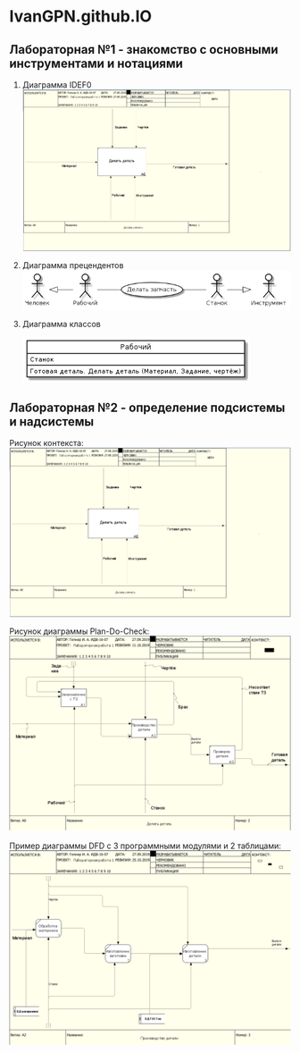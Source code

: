 # IvanGPN.github.IO
## Лабораторная №1 - знакомство с основными инструментами и нотациями
1. Диаграмма IDEF0
![none](https://github.com/IvanGPN/IvanGPN.github.IO/blob/master/Part%20IDEF0.png)

2. Диаграмма прецендентов
![none](https://github.com/IvanGPN/IvanGPN.github.IO/blob/master/diagram_precendent.png)

3. Диаграмма классов

   ![none](https://github.com/IvanGPN/IvanGPN.github.IO/blob/master/%D0%A0%D0%B0%D0%B1%D0%BE%D1%87%D0%B8%D0%B9.png)

## Лабораторная №2 - определение подсистемы и надсистемы
Рисунок контекста:
![none](https://github.com/IvanGPN/IvanGPN.github.IO/blob/master/Part%20IDEF0.png)

Рисунок диаграммы Plan-Do-Check:
![none](https://github.com/IvanGPN/IvanGPN.github.IO/blob/master/%D0%94%D0%B5%D0%BA%D0%BE%D0%BC%D0%BF%D0%BE%D0%B7%D0%B8%D1%86%D0%B8%D1%8F%20%D0%900.png)

Пример диаграммы DFD с 3 программными модулями и 2 таблицами:
![none](https://github.com/IvanGPN/IvanGPN.github.IO/blob/master/%D0%94%D0%B5%D0%BA%D0%BE%D0%BC%D0%BF%D0%BE%D0%B7%D0%B8%D1%86%D0%B8%D1%8F%20%D0%902.png)
